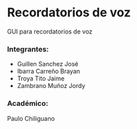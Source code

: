 # Recordatorios de voz
GUI para recordatorios de voz

### Integrantes:
- Guillen Sanchez José
- Ibarra Carreño Brayan
- Troya Tito Jaime
- Zambrano Muñoz Jordy

### Académico:
Paulo Chiliguano
